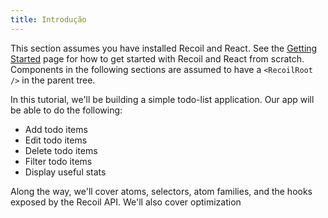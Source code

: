```yaml
---
title: Introdução
---
```


This section assumes you have installed Recoil and React. See the [Getting Started](/docs/introduction/getting-started) page for how to get started with Recoil and React from scratch. Components in the following sections are assumed to have a `<RecoilRoot />` in the parent tree.

In this tutorial, we'll be building a simple todo-list application. Our app will be able to do the following:

- Add todo items
- Edit todo items
- Delete todo items
- Filter todo items
- Display useful stats

Along the way, we'll cover atoms, selectors, atom families, and the hooks exposed by the Recoil API. We'll also cover optimization
